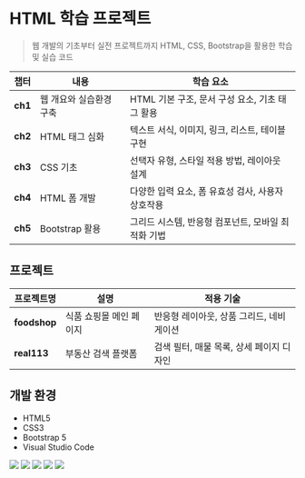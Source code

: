# HTML 학습 프로젝트
> 웹 개발의 기초부터 실전 프로젝트까지 HTML, CSS, Bootstrap을 활용한 학습 및 실습 코드

| 챕터 | 내용 | 학습 요소 |
|------|------|----------|
| **ch1** | 웹 개요와 실습환경 구축 | HTML 기본 구조, 문서 구성 요소, 기초 태그 활용 |
| **ch2** | HTML 태그 심화 | 텍스트 서식, 이미지, 링크, 리스트, 테이블 구현 |
| **ch3** | CSS 기초 | 선택자 유형, 스타일 적용 방법, 레이아웃 설계 |
| **ch4** | HTML 폼 개발 | 다양한 입력 요소, 폼 유효성 검사, 사용자 상호작용 |
| **ch5** | Bootstrap 활용 | 그리드 시스템, 반응형 컴포넌트, 모바일 최적화 기법 |

## 프로젝트

| 프로젝트명 | 설명 | 적용 기술 |
|------------|------|----------|
| **foodshop** | 식품 쇼핑몰 메인 페이지 | 반응형 레이아웃, 상품 그리드, 네비게이션 |
| **real113** | 부동산 검색 플랫폼 | 검색 필터, 매물 목록, 상세 페이지 디자인 |

## 개발 환경

- HTML5
- CSS3
- Bootstrap 5
- Visual Studio Code

<div align="left" style="white-space: nowrap;">
<img src="https://img.shields.io/badge/HTML5-E34F26?style=flat-square&logo=html5&logoColor=white" /> <img src="https://img.shields.io/badge/CSS3-1572B6?style=flat-square&logo=css3&logoColor=white" /> <img src="https://img.shields.io/badge/Bootstrap-7952B3?style=flat-square&logo=bootstrap&logoColor=white" /> <img src="https://img.shields.io/badge/VS_Code-007ACC?style=flat-square&logo=visual-studio-code&logoColor=white" /> <img src="https://img.shields.io/badge/Git-F05032?style=flat-square&logo=git&logoColor=white" />
</div>
